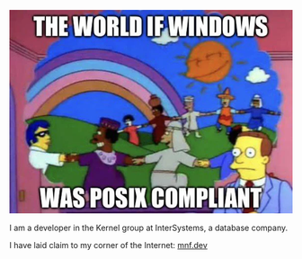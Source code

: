 ![On the important of POSIX compliance](./assets/posix-rules.png)

I am a developer in the Kernel group at InterSystems, a database company.

I have laid claim to my corner of the Internet:
[mnf.dev](https://mnf.dev)

<!--
**michaelfortunato/michaelfortunato** is a ✨ _special_ ✨ repository because its `README.md` (this file) appears on your GitHub profile.

### Hi there 👋

Here are some ideas to get you started:

- 🔭 I’m currently working on ...
- 🌱 I’m currently learning ...
- 👯 I’m looking to collaborate on ...
- 🤔 I’m looking for help with ...
- 💬 Ask me about ...
- 📫 How to reach me: ...
- 😄 Pronouns: ...
- ⚡ Fun fact: ...
-->
